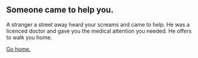 ## Someone came to help you.

A stranger a street away heard your screams and came to help. He was a licenced doctor and gave you the medical attention you needed. He offers to walk you home.

[Go home.](go_home.md)
